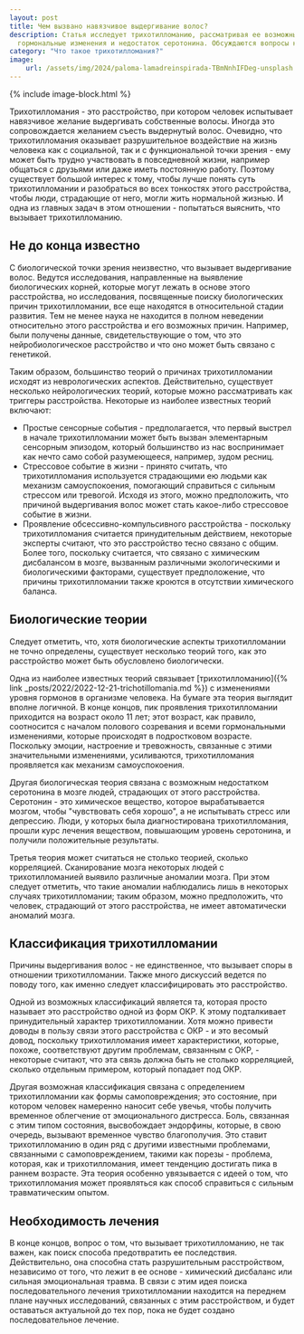 ```yaml
---
layout: post
title: Чем вызвано навязчивое выдергивание волос?
description: Статья исследует трихотилломанию, рассматривая ее возможные биологические и психологические причины, такие как 
  гормональные изменения и недостаток серотонина. Обсуждаются вопросы классификации и необходимость разработки эффективных методов лечения.
category: "Что такое трихотилломания?"
image:
    url: /assets/img/2024/paloma-lamadreinspirada-TBmNnhIFDeg-unsplash.webp
---
```



{% include image-block.html %}

Трихотилломания - это расстройство, при котором человек испытывает навязчивое желание выдергивать собственные волосы. Иногда это сопровождается желанием съесть 
выдернутый волос. Очевидно, что трихотилломания оказывает разрушительное воздействие на жизнь человека как с социальной, так и с функциональной точки зрения - ему 
может быть трудно участвовать в повседневной жизни, например общаться с друзьями или даже иметь постоянную работу. Поэтому существует большой интерес к тому, 
чтобы лучше понять суть трихотилломании и разобраться во всех тонкостях этого расстройства, чтобы люди, страдающие от него, могли жить нормальной жизнью. 
И одна из главных задач в этом отношении - попытаться выяснить, что вызывает трихотилломанию.

## Не до конца известно
С биологической точки зрения неизвестно, что вызывает выдергивание волос. Ведутся исследования, направленные на выявление биологических корней, которые
могут лежать в основе этого расстройства, но исследования, посвященные поиску биологических причин трихотилломании, все еще находятся в относительной 
стадии развития. Тем не менее наука не находится в полном неведении относительно этого расстройства и его возможных причин. Например, были получены данные, 
свидетельствующие о том, что это нейробиологическое расстройство и что оно может быть связано с генетикой.

Таким образом, большинство теорий о причинах трихотилломании исходят из неврологических аспектов. Действительно, существует несколько нейрологических теорий, 
которые можно рассматривать как триггеры расстройства. Некоторые из наиболее известных теорий включают:
- Простые сенсорные события - предполагается, что первый выстрел в начале трихотилломании может быть вызван элементарным сенсорным эпизодом, который 
большинство из нас воспринимает как нечто само собой разумеющееся, например, зудом ресниц.
- Стрессовое событие в жизни - принято считать, что трихотилломания используется страдающими ею людьми как механизм самоуспокоения, помогающий 
справиться с сильным стрессом или тревогой. Исходя из этого, можно предположить, что причиной выдергивания волос может стать какое-либо стрессовое событие в жизни.
- Проявление обсессивно-компульсивного расстройства - поскольку трихотилломания считается принудительным действием, некоторые эксперты считают, что это расстройство тесно связано с общим. 
Более того, поскольку считается, что  связано с химическим дисбалансом в мозге, вызванным различными экологическими и биологическими факторами, 
существует предположение, что причины трихотилломании также кроются в отсутствии химического баланса.

## Биологические теории
Следует отметить, что, хотя биологические аспекты трихотилломании не точно определены, существует несколько теорий того, как это расстройство может быть обусловлено биологически.  

Одна из наиболее известных теорий связывает [трихотилломанию]({% link _posts/2022/2022-12-21-trichotillomania.md %}) с изменениями уровня гормонов в организме человека. 
На бумаге эта теория выглядит вполне логичной. В конце концов, пик проявления трихотилломании приходится на возраст около 11 лет; этот возраст, как правило, соотносится с началом полового 
созревания и всеми гормональными изменениями, которые происходят в подростковом возрасте. Поскольку эмоции, настроение и тревожность, связанные с этими значительными изменениями, 
усиливаются, трихотилломания проявляется как механизм самоуспокоения.  

Другая биологическая теория связана с возможным недостатком серотонина в мозге людей, страдающих от этого расстройства. Серотонин - это химическое вещество, которое вырабатывается мозгом, 
чтобы "чувствовать себя хорошо", а не испытывать стресс или депрессию. Люди, у которых была диагностирована трихотилломания, прошли курс лечения веществом, повышающим уровень серотонина,
и получили положительные результаты.  

Третья теория может считаться не столько теорией, сколько корреляцией. Сканирование мозга некоторых людей с трихотилломанией выявило различные аномалии мозга. При этом следует отметить, 
что такие аномалии наблюдались лишь в некоторых случаях трихотилломании; таким образом, можно предположить, что человек, страдающий от этого расстройства, не имеет автоматически аномалий мозга.

## Классификация трихотилломании
Причины выдергивания волос - не единственное, что вызывает споры в отношении трихотилломании. Также много дискуссий ведется по поводу того, как именно следует классифицировать это расстройство.

Одной из возможных классификаций является та, которая просто называет это расстройство одной из форм ОКР. К этому подталкивает принудительный характер трихотилломании. Хотя можно
привести доводы в пользу связи этого расстройства с ОКР - и это весомый довод, поскольку трихотилломания имеет характеристики, которые, похоже, соответствуют другим проблемам,
связанным с ОКР, - некоторые считают, что эта связь должна быть не столько корреляцией, сколько отдельным примером, который попадает под ОКР.

Другая возможная классификация связана с определением трихотилломании как формы самоповреждения; это состояние, при котором человек намеренно наносит себе увечья, чтобы получить 
временное облегчение от эмоционального дистресса. Боль, связанная с этим типом состояния, высвобождает эндорфины, которые, в свою очередь, вызывают временное чувство благополучия. 
Это ставит трихотилломанию в один ряд с другими известными проблемами, связанными с самоповреждением, такими как порезы - проблема, которая, как и трихотилломания, имеет тенденцию 
достигать пика в раннем возрасте. Эта теория особенно увязывается с идеей о том, что трихотилломания может проявляться как способ справиться с сильным травматическим опытом.


## Необходимость лечения
В конце концов, вопрос о том, что вызывает трихотилломанию, не так важен, как поиск способа предотвратить ее последствия. Действительно, она способна стать разрушительным расстройством, 
независимо от того, что лежит в ее основе - химический дисбаланс или сильная эмоциональная травма. В связи с этим идея поиска последовательного лечения трихотилломании находится на 
переднем плане научных исследований, связанных с этим расстройством, и будет оставаться актуальной до тех пор, пока не будет создано последовательное лечение.
